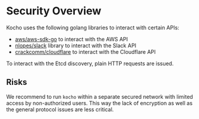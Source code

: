 # Security Overview

Kocho uses the following golang libraries to interact with certain APIs:

- [aws/aws-sdk-go](https://godoc.org/github.com/aws/aws-sdk-go) to interact with the AWS API
- [nlopes/slack](https://godoc.org/github.com/nlopes/slack) library to interact with the Slack API
- [crackcomm/cloudflare](https://godoc.org/github.com/crackcomm/cloudflare) to interact with the Cloudflare API

To interact with the Etcd discovery, plain HTTP requests are issued.

## Risks

We recommend to run `kocho` within a separate secured network
with limited access by non-authorized users. This way the lack of
encryption as well as the general protocol issues are less critical.
